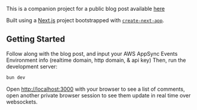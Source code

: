 This is a companion project for a public blog post available [here](https://blog.mechanicalrock.io/2024/11/04/appsync-events.html)

Built using a [Next.js](https://nextjs.org) project bootstrapped with [`create-next-app`](https://nextjs.org/docs/app/api-reference/cli/create-next-app).

## Getting Started

Follow along with the blog post, and input your AWS AppSync Events Environment info (realtime domain, http domain, & api key)
Then, run the development server:

```bash
bun dev
```

Open [http://localhost:3000](http://localhost:3000) with your browser to see a list of comments, open another private browser session to see them update in real time over websockets.
